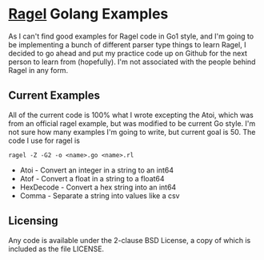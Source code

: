 # [Ragel](http://www.complang.org/ragel/) Golang Examples

As I can't find good examples for Ragel code in Go1 style, and
I'm going to be implementing a bunch of different parser type 
things to learn Ragel, I decided to go ahead and put my practice 
code up on Github for the next person to learn from (hopefully).
I'm not associated with the people behind Ragel in any form.

## Current Examples

All of the current code is 100% what I wrote excepting the Atoi, 
which was from an official ragel example, but was modified to be 
current Go style. I'm not sure how many examples I'm going to 
write, but current goal is 50. The code I use for ragel is 

    ragel -Z -G2 -o <name>.go <name>.rl

* Atoi - Convert an integer in a string to an int64
* Atof - Convert a float in a string to a float64
* HexDecode - Convert a hex string into an int64
* Comma - Separate a string into values like a csv

## Licensing

Any code is available under the 2-clause BSD License, a copy
of which is included as the file LICENSE.

